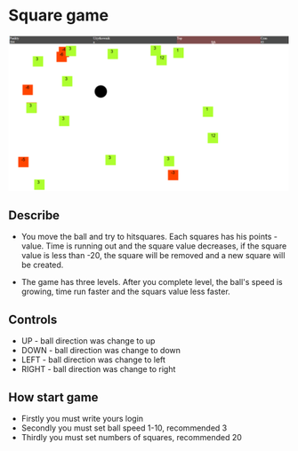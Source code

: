 # Square game
![](./main.png)
## Describe
* You move the ball and try to hitsquares. Each squares has his points - value. 
Time is running out and the square value decreases, if the square value is less than -20, 
the square will be removed and a new square will be created.

* The game has three levels. After you complete level,
the ball's speed is growing, time run faster and the squars value less faster.
## Controls
* UP - ball direction  was change to up
* DOWN - ball direction  was change to down
* LEFT - ball direction  was change to left
* RIGHT - ball direction  was change to right
## How start game
* Firstly you must write yours login
* Secondly you must set ball speed 1-10, recommended 3
* Thirdly  you must set numbers of squares, recommended 20
